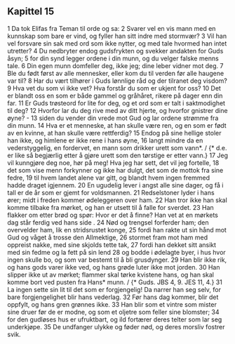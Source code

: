 ## Kapittel 15

1 Da tok Elifas fra Teman til orde og sa:
2 Svarer vel en vis mann med en kunnskap som bare er vind, og fyller han sitt indre med stormvær?
3 Vil han vel forsvare sin sak med ord som ikke nytter, og med tale hvormed han intet utretter?
4 Du nedbryter endog gudsfrykten og svekker andakten for Guds åsyn;
5 for din synd legger ordene i din munn, og du velger falske menns tale.
6 Din egen munn domfeller deg, ikke jeg; dine leber vidner mot deg.
7 Ble du født først av alle mennesker, eller kom du til verden før alle haugene var til?
8 Har du vært tilhører i Guds lønnlige råd og der tilranet deg visdom?
9 Hva vet du som vi ikke vet? Hva forstår du som er ukjent for oss?
10 Det er blandt oss en som er både gammel og gråhåret, rikere på dager enn din far.
11 Er Guds trøsteord for lite for deg, og et ord som er talt i saktmodighet til deg?
12 Hvorfor lar du deg rive med av ditt hjerte, og hvorfor gnistrer dine øyne? -
13 siden du vender din vrede mot Gud og lar ordene strømme fra din munn.
14 Hva er et menneske, at han skulle være ren, og en som er født av en kvinne, at han skulle være rettferdig?
15 Endog på sine hellige stoler han ikke, og himlene er ikke rene i hans øyne,
16 langt mindre da en vederstyggelig, en fordervet, en mann som drikker urett som vann*. / {* d.e. er like så begjærlig etter å gjøre urett som den tørstige er etter vann.}
17 Jeg vil kunngjøre deg noe, hør på meg! Hva jeg har sett, det vil jeg fortelle,
18 det som vise menn forkynner og ikke har dulgt, det som de mottok fra sine fedre,
19 til hvem landet alene var gitt, og blandt hvem ingen fremmed hadde draget igjennem.
20 En ugudelig lever i angst alle sine dager, og få i tall er de år som er gjemt for voldsmannen.
21 Redselstoner lyder i hans ører; midt i freden kommer ødeleggeren over ham.
22 Han tror ikke han skal komme tilbake fra mørket, og han er utsett til å falle for sverdet.
23 Han flakker om etter brød og spør: Hvor er det å finne? Han vet at en mørkets dag står ferdig ved hans side .
24 Nød og trengsel forferder ham; den overvelder ham, lik en stridsrustet konge,
25 fordi han rakte ut sin hånd mot Gud og våget å trosse den Allmektige,
26 stormet fram mot ham med oppreist nakke, med sine skjolds tette tak,
27 fordi han dekket sitt ansikt med sin fedme og la fett på sin lend
28 og bodde i ødelagte byer, i hus hvor ingen skulle bo, og som var bestemt til å bli grusdynger.
29 Han blir ikke rik, og hans gods varer ikke ved, og hans grøde luter ikke mot jorden.
30 Han slipper ikke ut av mørket; flammer skal tørke kvistene hans, og han skal komme bort ved pusten fra Hans* munn. / {* Guds. JBS 4, 9. JES 11, 4.}
31 La ingen sette sin lit til det som er forgjengelig! Da narrer han seg selv, for bare forgjengelighet blir hans vederlag.
32 Før hans dag kommer, blir det oppfylt, og hans gren grønnes ikke.
33 Han blir som et vintre som mister sine druer før de er modne, og som et oljetre som feller sine blomster;
34 for den gudløses hus er ufruktbart, og ild fortærer deres telter som lar seg underkjøpe.
35 De undfanger ulykke og føder nød, og deres morsliv fostrer svik.
